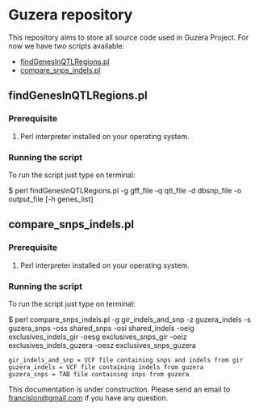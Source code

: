 # Guzera repository

This repository aims to store all source code used in Guzera Project. For now we have two scripts available:

* [findGenesInQTLRegions.pl](/findGenesInQTLRegions.pl/)
* [compare_snps_indels.pl](/compare_snps_indels.pl/)

## findGenesInQTLRegions.pl

### Prerequisite

1. Perl interpreter installed on your operating system.

### Running the script

To run the script just type on terminal:

$ perl findGenesInQTLRegions.pl -g gff_file -q qtl_file -d dbsnp_file -o output_file [-h genes_list]

## compare_snps_indels.pl

### Prerequisite

1. Perl interpreter installed on your operating system.

### Running the script

To run the script just type on terminal:

$ perl compare_snps_indels.pl -g gir_indels_and_snp -z guzera_indels -s guzera_snps -oss shared_snps -osi shared_indels -oeig exclusives_indels_gir -oesg exclusives_snps_gir -oeiz exclusives_indels_guzera -oesz exclusives_snps_guzera 
	
	gir_indels_and_snp = VCF file containing snps and indels from gir
	guzera_indels = VCF file containing indels from guzera
	guzera_snps = TAB file containing snps from guzera


This documentation is under construction. Please send an email to francislon@gmail.com if you have any question.

